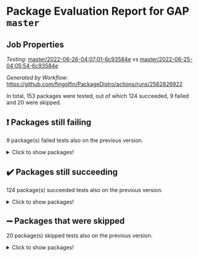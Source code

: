 # Package Evaluation Report for GAP `master`

## Job Properties

*Testing:* [master/2022-06-26-04:07:01-6c93584e](https://github.com/fingolfin/PackageDistro/blob/data/reports/master/2022-06-26-04:07:01-6c93584e) vs [master/2022-06-25-04:05:54-6c93584e](https://github.com/fingolfin/PackageDistro/blob/data/reports/master/2022-06-25-04:05:54-6c93584e)

*Generated by Workflow:* https://github.com/fingolfin/PackageDistro/actions/runs/2562826922

In total, 153 packages were tested, out of which 124 succeeded, 9 failed and 20 were skipped.

## :exclamation: Packages still failing

9 package(s) failed tests also on the previous version.
<details><summary>Click to show packages!</summary>

- fining 1.4.1 [(failure)](https://github.com/fingolfin/PackageDistro/runs/7058164537?check_suite_focus=true)
- francy 1.2.4 [(failure)](https://github.com/fingolfin/PackageDistro/runs/7058164680?check_suite_focus=true)
- hap 1.41 [(failure)](https://github.com/fingolfin/PackageDistro/runs/7058165123?check_suite_focus=true)
- normalizinterface 1.3.2 [(failure)](https://github.com/fingolfin/PackageDistro/runs/7058166126?check_suite_focus=true)
- packagemanager 1.2 [(failure)](https://github.com/fingolfin/PackageDistro/runs/7058166270?check_suite_focus=true)
- rcwa 4.6.4 [(failure)](https://github.com/fingolfin/PackageDistro/runs/7058166516?check_suite_focus=true)
- recog 1.3.2 [(failure)](https://github.com/fingolfin/PackageDistro/runs/7058166562?check_suite_focus=true)
- semigroups 4.0.0 [(failure)](https://github.com/fingolfin/PackageDistro/runs/7058166771?check_suite_focus=true)
- ugaly 4.0.2 [(failure)](https://github.com/fingolfin/PackageDistro/runs/7058167161?check_suite_focus=true)
</details>

## :heavy_check_mark: Packages still succeeding

124 package(s) succeeded tests also on the previous version.
<details><summary>Click to show packages!</summary>

- ace 5.4 [(success)](https://github.com/fingolfin/PackageDistro/runs/7058163618?check_suite_focus=true)
- aclib 1.3.2 [(success)](https://github.com/fingolfin/PackageDistro/runs/7058163636?check_suite_focus=true)
- agt 0.2 [(success)](https://github.com/fingolfin/PackageDistro/runs/7058163651?check_suite_focus=true)
- alnuth 3.2.1 [(success)](https://github.com/fingolfin/PackageDistro/runs/7058163664?check_suite_focus=true)
- anupq 3.2.6 [(success)](https://github.com/fingolfin/PackageDistro/runs/7058163690?check_suite_focus=true)
- atlasrep 2.1.2 [(success)](https://github.com/fingolfin/PackageDistro/runs/7058163713?check_suite_focus=true)
- autodoc 2022.03.10 [(success)](https://github.com/fingolfin/PackageDistro/runs/7058163745?check_suite_focus=true)
- automata 1.15 [(success)](https://github.com/fingolfin/PackageDistro/runs/7058163780?check_suite_focus=true)
- automgrp 1.3.2 [(success)](https://github.com/fingolfin/PackageDistro/runs/7058163817?check_suite_focus=true)
- autpgrp 1.10.2 [(success)](https://github.com/fingolfin/PackageDistro/runs/7058163847?check_suite_focus=true)
- cap 2022.06-04 [(success)](https://github.com/fingolfin/PackageDistro/runs/7058163879?check_suite_focus=true)
- caratinterface 2.3.3 [(success)](https://github.com/fingolfin/PackageDistro/runs/7058163906?check_suite_focus=true)
- cddinterface 2020.06.24 [(success)](https://github.com/fingolfin/PackageDistro/runs/7058163933?check_suite_focus=true)
- circle 1.6.5 [(success)](https://github.com/fingolfin/PackageDistro/runs/7058163955?check_suite_focus=true)
- classicpres 1.22 [(success)](https://github.com/fingolfin/PackageDistro/runs/7058163971?check_suite_focus=true)
- cohomolo 1.6.10 [(success)](https://github.com/fingolfin/PackageDistro/runs/7058164003?check_suite_focus=true)
- congruence 1.2.4 [(success)](https://github.com/fingolfin/PackageDistro/runs/7058164023?check_suite_focus=true)
- corelg 1.56 [(success)](https://github.com/fingolfin/PackageDistro/runs/7058164042?check_suite_focus=true)
- crime 1.6 [(success)](https://github.com/fingolfin/PackageDistro/runs/7058164066?check_suite_focus=true)
- crisp 1.4.5 [(success)](https://github.com/fingolfin/PackageDistro/runs/7058164084?check_suite_focus=true)
- crypting 0.10 [(success)](https://github.com/fingolfin/PackageDistro/runs/7058164105?check_suite_focus=true)
- cryst 4.1.24 [(success)](https://github.com/fingolfin/PackageDistro/runs/7058164125?check_suite_focus=true)
- crystcat 1.1.9 [(success)](https://github.com/fingolfin/PackageDistro/runs/7058164151?check_suite_focus=true)
- ctbllib 1.3.4 [(success)](https://github.com/fingolfin/PackageDistro/runs/7058164172?check_suite_focus=true)
- cubefree 1.19 [(success)](https://github.com/fingolfin/PackageDistro/runs/7058164199?check_suite_focus=true)
- curlinterface 2.2.2 [(success)](https://github.com/fingolfin/PackageDistro/runs/7058164222?check_suite_focus=true)
- cvec 2.7.5 [(success)](https://github.com/fingolfin/PackageDistro/runs/7058164253?check_suite_focus=true)
- datastructures 0.2.7 [(success)](https://github.com/fingolfin/PackageDistro/runs/7058164290?check_suite_focus=true)
- deepthought 1.0.5 [(success)](https://github.com/fingolfin/PackageDistro/runs/7058164322?check_suite_focus=true)
- design 1.7 [(success)](https://github.com/fingolfin/PackageDistro/runs/7058164352?check_suite_focus=true)
- difsets 2.3.1 [(success)](https://github.com/fingolfin/PackageDistro/runs/7058164388?check_suite_focus=true)
- digraphs 1.5.3 [(success)](https://github.com/fingolfin/PackageDistro/runs/7058164411?check_suite_focus=true)
- edim 1.3.5 [(success)](https://github.com/fingolfin/PackageDistro/runs/7058164441?check_suite_focus=true)
- example 4.3.1 [(success)](https://github.com/fingolfin/PackageDistro/runs/7058164459?check_suite_focus=true)
- factint 1.6.3 [(success)](https://github.com/fingolfin/PackageDistro/runs/7058164478?check_suite_focus=true)
- ferret 1.0.7 [(success)](https://github.com/fingolfin/PackageDistro/runs/7058164499?check_suite_focus=true)
- fga 1.4.0 [(success)](https://github.com/fingolfin/PackageDistro/runs/7058164515?check_suite_focus=true)
- float 1.0.3 [(success)](https://github.com/fingolfin/PackageDistro/runs/7058164553?check_suite_focus=true)
- format 1.4.3 [(success)](https://github.com/fingolfin/PackageDistro/runs/7058164579?check_suite_focus=true)
- forms 1.2.7 [(success)](https://github.com/fingolfin/PackageDistro/runs/7058164600?check_suite_focus=true)
- fplsa 1.2.5 [(success)](https://github.com/fingolfin/PackageDistro/runs/7058164624?check_suite_focus=true)
- fr 2.4.8 [(success)](https://github.com/fingolfin/PackageDistro/runs/7058164651?check_suite_focus=true)
- fwtree 1.3 [(success)](https://github.com/fingolfin/PackageDistro/runs/7058164732?check_suite_focus=true)
- gbnp 1.0.5 [(success)](https://github.com/fingolfin/PackageDistro/runs/7058164774?check_suite_focus=true)
- generalizedmorphismsforcap 2022.05-01 [(success)](https://github.com/fingolfin/PackageDistro/runs/7058164813?check_suite_focus=true)
- genss 1.6.6 [(success)](https://github.com/fingolfin/PackageDistro/runs/7058164864?check_suite_focus=true)
- gradedringforhomalg 2022.03-01 [(success)](https://github.com/fingolfin/PackageDistro/runs/7058164903?check_suite_focus=true)
- grape 4.8.5 [(success)](https://github.com/fingolfin/PackageDistro/runs/7058164957?check_suite_focus=true)
- groupoids 1.69 [(success)](https://github.com/fingolfin/PackageDistro/runs/7058164994?check_suite_focus=true)
- grpconst 2.6.2 [(success)](https://github.com/fingolfin/PackageDistro/runs/7058165026?check_suite_focus=true)
- guarana 0.96.3 [(success)](https://github.com/fingolfin/PackageDistro/runs/7058165068?check_suite_focus=true)
- guava 3.16 [(success)](https://github.com/fingolfin/PackageDistro/runs/7058165093?check_suite_focus=true)
- hapcryst 0.1.14 [(success)](https://github.com/fingolfin/PackageDistro/runs/7058165159?check_suite_focus=true)
- hecke 1.5.3 [(success)](https://github.com/fingolfin/PackageDistro/runs/7058165196?check_suite_focus=true)
- help 3.5 [(success)](https://github.com/fingolfin/PackageDistro/runs/7058165236?check_suite_focus=true)
- idrel 2.44 [(success)](https://github.com/fingolfin/PackageDistro/runs/7058165285?check_suite_focus=true)
- images 1.3.1 [(success)](https://github.com/fingolfin/PackageDistro/runs/7058165329?check_suite_focus=true)
- intpic 0.3.0 [(success)](https://github.com/fingolfin/PackageDistro/runs/7058165359?check_suite_focus=true)
- io 4.7.2 [(success)](https://github.com/fingolfin/PackageDistro/runs/7058165397?check_suite_focus=true)
- irredsol 1.4.3 [(success)](https://github.com/fingolfin/PackageDistro/runs/7058165440?check_suite_focus=true)
- json 2.1.0 [(success)](https://github.com/fingolfin/PackageDistro/runs/7058165475?check_suite_focus=true)
- jupyterkernel 1.4.1 [(success)](https://github.com/fingolfin/PackageDistro/runs/7058165515?check_suite_focus=true)
- jupyterviz 1.5.1 [(success)](https://github.com/fingolfin/PackageDistro/runs/7058165555?check_suite_focus=true)
- kan 1.34 [(success)](https://github.com/fingolfin/PackageDistro/runs/7058165598?check_suite_focus=true)
- kbmag 1.5.9 [(success)](https://github.com/fingolfin/PackageDistro/runs/7058165635?check_suite_focus=true)
- laguna 3.9.5 [(success)](https://github.com/fingolfin/PackageDistro/runs/7058165665?check_suite_focus=true)
- liealgdb 2.2.1 [(success)](https://github.com/fingolfin/PackageDistro/runs/7058165700?check_suite_focus=true)
- liepring 2.6 [(success)](https://github.com/fingolfin/PackageDistro/runs/7058165739?check_suite_focus=true)
- liering 2.4.2 [(success)](https://github.com/fingolfin/PackageDistro/runs/7058165784?check_suite_focus=true)
- linearalgebraforcap 2022.06-02 [(success)](https://github.com/fingolfin/PackageDistro/runs/7058165837?check_suite_focus=true)
- loops 3.4.1 [(success)](https://github.com/fingolfin/PackageDistro/runs/7058165863?check_suite_focus=true)
- lpres 1.0.3 [(success)](https://github.com/fingolfin/PackageDistro/runs/7058165892?check_suite_focus=true)
- majoranaalgebras 1.4 [(success)](https://github.com/fingolfin/PackageDistro/runs/7058165923?check_suite_focus=true)
- mapclass 1.4.5 [(success)](https://github.com/fingolfin/PackageDistro/runs/7058165957?check_suite_focus=true)
- matgrp 0.64 [(success)](https://github.com/fingolfin/PackageDistro/runs/7058165983?check_suite_focus=true)
- modisom 2.5.2 [(success)](https://github.com/fingolfin/PackageDistro/runs/7058166012?check_suite_focus=true)
- modulepresentationsforcap 2022.05-03 [(success)](https://github.com/fingolfin/PackageDistro/runs/7058166030?check_suite_focus=true)
- monoidalcategories 2022.06-06 [(success)](https://github.com/fingolfin/PackageDistro/runs/7058166047?check_suite_focus=true)
- nconvex 2020.11-04 [(success)](https://github.com/fingolfin/PackageDistro/runs/7058166068?check_suite_focus=true)
- nilmat 1.4.1 [(success)](https://github.com/fingolfin/PackageDistro/runs/7058166085?check_suite_focus=true)
- nock 1.5 [(success)](https://github.com/fingolfin/PackageDistro/runs/7058166096?check_suite_focus=true)
- nq 2.5.8 [(success)](https://github.com/fingolfin/PackageDistro/runs/7058166147?check_suite_focus=true)
- numericalsgps 1.3.0 [(success)](https://github.com/fingolfin/PackageDistro/runs/7058166179?check_suite_focus=true)
- openmath 11.5.1 [(success)](https://github.com/fingolfin/PackageDistro/runs/7058166211?check_suite_focus=true)
- orb 4.8.4 [(success)](https://github.com/fingolfin/PackageDistro/runs/7058166235?check_suite_focus=true)
- patternclass 2.4.2 [(success)](https://github.com/fingolfin/PackageDistro/runs/7058166301?check_suite_focus=true)
- permut 2.0.4 [(success)](https://github.com/fingolfin/PackageDistro/runs/7058166343?check_suite_focus=true)
- polenta 1.3.10 [(success)](https://github.com/fingolfin/PackageDistro/runs/7058166377?check_suite_focus=true)
- polymaking 0.8.6 [(success)](https://github.com/fingolfin/PackageDistro/runs/7058166397?check_suite_focus=true)
- primgrp 3.4.2 [(success)](https://github.com/fingolfin/PackageDistro/runs/7058166411?check_suite_focus=true)
- profiling 2.5.0 [(success)](https://github.com/fingolfin/PackageDistro/runs/7058166423?check_suite_focus=true)
- qpa 1.33 [(success)](https://github.com/fingolfin/PackageDistro/runs/7058166445?check_suite_focus=true)
- quagroup 1.8.3 [(success)](https://github.com/fingolfin/PackageDistro/runs/7058166468?check_suite_focus=true)
- radiroot 2.9 [(success)](https://github.com/fingolfin/PackageDistro/runs/7058166493?check_suite_focus=true)
- rds 1.8 [(success)](https://github.com/fingolfin/PackageDistro/runs/7058166538?check_suite_focus=true)
- repndecomp 1.2.1 [(success)](https://github.com/fingolfin/PackageDistro/runs/7058166596?check_suite_focus=true)
- repsn 3.1.0 [(success)](https://github.com/fingolfin/PackageDistro/runs/7058166637?check_suite_focus=true)
- resclasses 4.7.2 [(success)](https://github.com/fingolfin/PackageDistro/runs/7058166708?check_suite_focus=true)
- scscp 2.3.1 [(success)](https://github.com/fingolfin/PackageDistro/runs/7058166739?check_suite_focus=true)
- sglppow 2.2 [(success)](https://github.com/fingolfin/PackageDistro/runs/7058166802?check_suite_focus=true)
- sgpviz 0.999.5 [(success)](https://github.com/fingolfin/PackageDistro/runs/7058166832?check_suite_focus=true)
- simpcomp 2.1.14 [(success)](https://github.com/fingolfin/PackageDistro/runs/7058166865?check_suite_focus=true)
- singular 2020.12.18 [(success)](https://github.com/fingolfin/PackageDistro/runs/7058166895?check_suite_focus=true)
- sla 1.5.3 [(success)](https://github.com/fingolfin/PackageDistro/runs/7058166931?check_suite_focus=true)
- smallgrp 1.5 [(success)](https://github.com/fingolfin/PackageDistro/runs/7058166952?check_suite_focus=true)
- smallsemi 0.6.13 [(success)](https://github.com/fingolfin/PackageDistro/runs/7058166967?check_suite_focus=true)
- sonata 2.9.4 [(success)](https://github.com/fingolfin/PackageDistro/runs/7058166989?check_suite_focus=true)
- sophus 1.25 [(success)](https://github.com/fingolfin/PackageDistro/runs/7058167003?check_suite_focus=true)
- spinsym 1.5.2 [(success)](https://github.com/fingolfin/PackageDistro/runs/7058167022?check_suite_focus=true)
- symbcompcc 1.3.2 [(success)](https://github.com/fingolfin/PackageDistro/runs/7058167038?check_suite_focus=true)
- thelma 1.3 [(success)](https://github.com/fingolfin/PackageDistro/runs/7058167060?check_suite_focus=true)
- tomlib 1.2.9 [(success)](https://github.com/fingolfin/PackageDistro/runs/7058167078?check_suite_focus=true)
- toric 1.9.5 [(success)](https://github.com/fingolfin/PackageDistro/runs/7058167100?check_suite_focus=true)
- transgrp 3.6.2 [(success)](https://github.com/fingolfin/PackageDistro/runs/7058167127?check_suite_focus=true)
- unipot 1.5 [(success)](https://github.com/fingolfin/PackageDistro/runs/7058167186?check_suite_focus=true)
- unitlib 4.1.0 [(success)](https://github.com/fingolfin/PackageDistro/runs/7058167225?check_suite_focus=true)
- utils 0.72 [(success)](https://github.com/fingolfin/PackageDistro/runs/7058167282?check_suite_focus=true)
- uuid 0.7 [(success)](https://github.com/fingolfin/PackageDistro/runs/7058167322?check_suite_focus=true)
- walrus 0.9991 [(success)](https://github.com/fingolfin/PackageDistro/runs/7058167352?check_suite_focus=true)
- wedderga 4.10.2 [(success)](https://github.com/fingolfin/PackageDistro/runs/7058167378?check_suite_focus=true)
- xmod 2.88 [(success)](https://github.com/fingolfin/PackageDistro/runs/7058167406?check_suite_focus=true)
- xmodalg 1.22 [(success)](https://github.com/fingolfin/PackageDistro/runs/7058167432?check_suite_focus=true)
- yangbaxter 0.10.0 [(success)](https://github.com/fingolfin/PackageDistro/runs/7058167459?check_suite_focus=true)
- zeromqinterface 0.13 [(success)](https://github.com/fingolfin/PackageDistro/runs/7058167489?check_suite_focus=true)
</details>

## :heavy_minus_sign: Packages that were skipped

20 package(s) skipped tests also on the previous version.
<details><summary>Click to show packages!</summary>

- 4ti2interface 2022.03-01 [(skipped)](https://github.com/fingolfin/PackageDistro/runs/7058127905?check_suite_focus=true)
- browse 1.8.14 [(skipped)](https://github.com/fingolfin/PackageDistro/runs/7058127905?check_suite_focus=true)
- examplesforhomalg 2022.03-01 [(skipped)](https://github.com/fingolfin/PackageDistro/runs/7058127905?check_suite_focus=true)
- gapdoc 1.6.5 [(skipped)](https://github.com/fingolfin/PackageDistro/runs/7058127905?check_suite_focus=true)
- gauss 2022.03-01 [(skipped)](https://github.com/fingolfin/PackageDistro/runs/7058127905?check_suite_focus=true)
- gaussforhomalg 2022.03-01 [(skipped)](https://github.com/fingolfin/PackageDistro/runs/7058127905?check_suite_focus=true)
- gradedmodules 2022.03-01 [(skipped)](https://github.com/fingolfin/PackageDistro/runs/7058127905?check_suite_focus=true)
- homalg 2022.03-01 [(skipped)](https://github.com/fingolfin/PackageDistro/runs/7058127905?check_suite_focus=true)
- homalgtocas 2022.03-01 [(skipped)](https://github.com/fingolfin/PackageDistro/runs/7058127905?check_suite_focus=true)
- io_forhomalg 2022.03-01 [(skipped)](https://github.com/fingolfin/PackageDistro/runs/7058127905?check_suite_focus=true)
- itc 1.5.1 [(skipped)](https://github.com/fingolfin/PackageDistro/runs/7058127905?check_suite_focus=true)
- localizeringforhomalg 2022.03-01 [(skipped)](https://github.com/fingolfin/PackageDistro/runs/7058127905?check_suite_focus=true)
- matricesforhomalg 2022.04-01 [(skipped)](https://github.com/fingolfin/PackageDistro/runs/7058127905?check_suite_focus=true)
- modules 2022.03-01 [(skipped)](https://github.com/fingolfin/PackageDistro/runs/7058127905?check_suite_focus=true)
- polycyclic 2.16 [(skipped)](https://github.com/fingolfin/PackageDistro/runs/7058127905?check_suite_focus=true)
- ringsforhomalg 2022.04-01 [(skipped)](https://github.com/fingolfin/PackageDistro/runs/7058127905?check_suite_focus=true)
- sco 2022.03-01 [(skipped)](https://github.com/fingolfin/PackageDistro/runs/7058127905?check_suite_focus=true)
- toolsforhomalg 2022.05-01 [(skipped)](https://github.com/fingolfin/PackageDistro/runs/7058127905?check_suite_focus=true)
- toricvarieties 2022.03.23 [(skipped)](https://github.com/fingolfin/PackageDistro/runs/7058127905?check_suite_focus=true)
- xgap 4.31 [(skipped)](https://github.com/fingolfin/PackageDistro/runs/7058127905?check_suite_focus=true)
</details>


